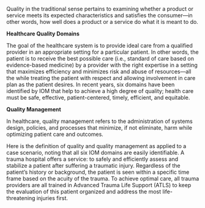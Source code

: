 Quality in the traditional sense pertains to examining whether a product or service meets its expected characteristics and satisfies the consumer—in other words, how well does a product or a service do what it is meant to do.

**Healthcare Quality Domains**

The goal of the healthcare system is to provide ideal care from a qualified provider in an appropriate setting for a particular patient. In other words, the patient is to receive the best possible care (i.e., standard of care based on evidence-based medicine) by a provider with the right expertise in a setting that maximizes efficiency and minimizes risk and abuse of resources—all the while treating the patient with respect and allowing involvement in care plan as the patient desires. In recent years, six domains have been identified by IOM that help to achieve a high degree of quality; health care must be safe, effective, patient-centered, timely, efficient, and equitable.

**Quality Management**

In healthcare, quality management refers to the administration of systems design, policies, and processes that minimize, if not eliminate, harm while optimizing patient care and outcomes.

Here is the definition of quality and quality management as applied to a case scenario, noting that all six IOM domains are easily identifiable. A trauma hospital offers a service: to safely and efficiently assess and stabilize a patient after suffering a traumatic injury. Regardless of the patient’s history or background, the patient is seen within a specific time frame based on the acuity of the trauma. To achieve optimal care, all trauma providers are all trained in Advanced Trauma Life Support (ATLS) to keep the evaluation of this patient organized and address the most life-threatening injuries first.